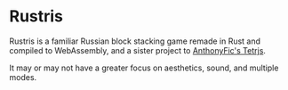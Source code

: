 # Rustris
Rustris is a familiar Russian block stacking game remade in Rust and compiled to WebAssembly, and a sister project to [AnthonyFic's Tetrjs](https://github.com/AnthonyFic-code/AnthonyFic-code.github.io).

It may or may not have a greater focus on aesthetics, sound, and multiple modes.
